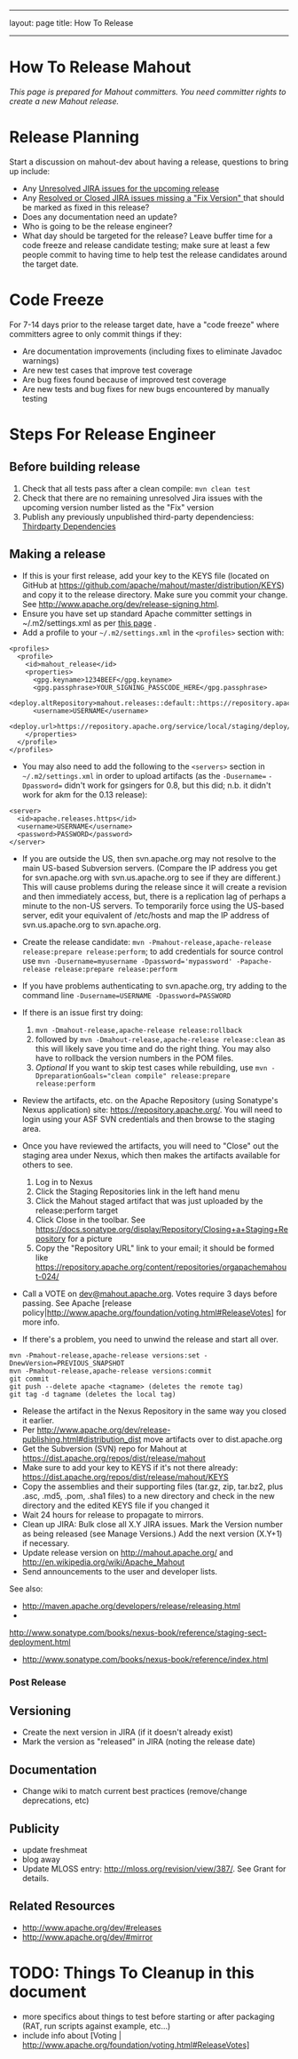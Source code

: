 <!--
 Licensed to the Apache Software Foundation (ASF) under one or more
 contributor license agreements.  See the NOTICE file distributed with
 this work for additional information regarding copyright ownership.
 The ASF licenses this file to You under the Apache License, Version 2.0
 (the "License"); you may not use this file except in compliance with
 the License.  You may obtain a copy of the License at

     http://www.apache.org/licenses/LICENSE-2.0

 Unless required by applicable law or agreed to in writing, software
 distributed under the License is distributed on an "AS IS" BASIS,
 WITHOUT WARRANTIES OR CONDITIONS OF ANY KIND, either express or implied.
 See the License for the specific language governing permissions and
 limitations under the License.
-->
---
layout: page
title: How To Release

    
---

# How To Release Mahout


*This page is prepared for Mahout committers. You need committer rights to
create a new Mahout release.*

<a name="HowToRelease-ReleasePlanning"></a>
# Release Planning

Start a discussion on mahout-dev about having a release, questions to bring
up include:

 * Any [Unresolved JIRA issues for the upcoming release ](-https://issues.apache.org/jira/secure/issuenavigator!executeadvanced.jspa?jqlquery=project+%3d+mahout+and+resolution+%3d+unresolved+and+fixversion+%3d+%220.6%22&runquery=true&clear=true.html)
 * Any [Resolved or Closed JIRA issues missing a "Fix Version" ](-https://issues.apache.org/jira/secure/issuenavigator!executeadvanced.jspa?jqlquery=project+%3d+mahout+and+%28status+%3d+resolved+or+status+%3d+closed%29+and+fixversion+is+null+and+resolution+%3d+fixed&runquery=true&clear=true.html)
 that should be marked as fixed in this release?
 * Does any documentation need an update?
 * Who is going to be the release engineer?
 * What day should be targeted for the release? Leave buffer time for a code freeze and release candidate testing; make sure at least a few people commit to having time to help test the release candidates around the target date.


<a name="HowToRelease-CodeFreeze"></a>
# Code Freeze

For 7-14 days prior to the release target date, have a "code freeze" where
committers agree to only commit things if they:

 * Are documentation improvements (including fixes to eliminate Javadoc
warnings)
 * Are new test cases that improve test coverage
 * Are bug fixes found because of improved test coverage
 * Are new tests and bug fixes for new bugs encountered by manually testing

<a name="HowToRelease-StepsForReleaseEngineer"></a>
# Steps For Release Engineer

<a name="HowToRelease-Beforebuildingrelease"></a>
## Before building release
1. Check that all tests pass after a clean compile: `mvn clean test`
1. Check that there are no remaining unresolved Jira issues with the upcoming version number listed as the "Fix" version
1. Publish any previously unpublished third-party dependenciess: [Thirdparty Dependencies](thirdparty-dependencies.html)

<a name="HowToRelease-Makingarelease"></a>
## Making a release
* If this is your first release, add your key to the KEYS file (located on GitHub at https://github.com/apache/mahout/master/distribution/KEYS) and copy it to the release directory.  Make sure you commit your change.  See http://www.apache.org/dev/release-signing.html.
* Ensure you have set up standard Apache committer settings in
 ~/.m2/settings.xml as per [this page](http://maven.apache.org/developers/committer-settings.html)
.
* Add a profile to your `~/.m2/settings.xml` in the `<profiles>` section with:

```
<profiles>
  <profile>
    <id>mahout_release</id>
    <properties>
      <gpg.keyname>1234BEEF</gpg.keyname>
      <gpg.passphrase>YOUR_SIGNING_PASSCODE_HERE</gpg.passphrase>
      <deploy.altRepository>mahout.releases::default::https://repository.apache.org/service/local/staging/deploy/maven2/</deploy.altRepository>
      <username>USERNAME</username>
      <deploy.url>https://repository.apache.org/service/local/staging/deploy/maven2/</deploy.url>
    </properties>
  </profile>
</profiles>
```

* You may also need to add the following to the `<servers>` section in `~/.m2/settings.xml` in order to upload artifacts (as the `-Dusername=` `-Dpassword=` didn't work for gsingers for 0.8, but this did; n.b. it didn't work for akm for the 0.13 release):

```
<server>
  <id>apache.releases.https</id>
  <username>USERNAME</username>
  <password>PASSWORD</password>
</server>
```


* If you are outside the US, then svn.apache.org may not resolve to the main US-based Subversion servers. (Compare the IP address you get for svn.apache.org with svn.us.apache.org to see if they are different.) This will cause problems during the release since it will create a revision and then immediately access, but, there is a replication lag of perhaps a minute to the non-US servers. To temporarily force using the US-based server, edit your equivalent of /etc/hosts and map the IP address of svn.us.apache.org to svn.apache.org.
* Create the release candidate: `mvn -Pmahout-release,apache-release release:prepare release:perform`; to add credentials for source control use `mvn -Dusername=myusername -Dpassword='mypassword' -Papache-release release:prepare release:perform`

* If you have problems authenticating to svn.apache.org, try adding to the command line `-Dusername=USERNAME -Dpassword=PASSWORD`
* If there is an issue first try doing: 
  1. `mvn -Dmahout-release,apache-release release:rollback` 
  1. followed by `mvn -Dmahout-release,apache-release release:clean` as this will likely save you time and do the right thing. You may also have to rollback the version numbers in the POM files. 
  1. _Optional_ If you want to skip test cases while rebuilding, use `mvn -DpreparationGoals="clean compile" release:prepare release:perform`
* Review the artifacts, etc. on the Apache Repository (using Sonatype's Nexus application) site: https://repository.apache.org/. You will need to login using your ASF SVN credentials and then browse to the staging area.
* Once you have reviewed the artifacts, you will need to "Close" out
the staging area under Nexus, which then makes the artifacts available for
others to see.
  1. Log in to Nexus
  1. Click the Staging Repositories link in the left hand menu
  1. Click the Mahout staged artifact that was just uploaded by the
release:perform target
  1. Click Close in the toolbar. See https://docs.sonatype.org/display/Repository/Closing+a+Staging+Repository for a picture
  1. Copy the "Repository URL" link to your email; it should be formed like https://repository.apache.org/content/repositories/orgapachemahout-024/
* Call a VOTE on dev@mahout.apache.org.  Votes require 3 days before passing.  See Apache [release policy|http://www.apache.org/foundation/voting.html#ReleaseVotes] for more info.
* If there's a problem, you need to unwind the release and start all over.

```
mvn -Pmahout-release,apache-release versions:set -DnewVersion=PREVIOUS_SNAPSHOT
mvn -Pmahout-release,apache-release versions:commit
git commit 
git push --delete apache <tagname> (deletes the remote tag)
git tag -d tagname (deletes the local tag)
```

* Release the artifact in the Nexus Repository in the same way you closed it earlier.
* Per http://www.apache.org/dev/release-publishing.html#distribution_dist move artifacts over to dist.apache.org
* Get the Subversion (SVN) repo for Mahout at https://dist.apache.org/repos/dist/release/mahout
* Make sure to add your key to KEYS if it's not there already: https://dist.apache.org/repos/dist/release/mahout/KEYS
* Copy the assemblies and their supporting files (tar.gz, zip, tar.bz2, plus .asc, .md5, .pom, .sha1 files) to a new directory and check in the new directory and the edited KEYS file if you changed it
* Wait 24 hours for release to propagate to mirrors.
* Clean up JIRA: Bulk close all X.Y JIRA issues.  Mark the Version
number as being released (see Manage Versions.)  Add the next version
(X.Y+1) if necessary.
* Update release version on http://mahout.apache.org/ and
http://en.wikipedia.org/wiki/Apache_Mahout
* Send announcements to the user and developer lists.


See also:

* http://maven.apache.org/developers/release/releasing.html
*
http://www.sonatype.com/books/nexus-book/reference/staging-sect-deployment.html
* http://www.sonatype.com/books/nexus-book/reference/index.html


### Post Release
## Versioning
* Create the next version in JIRA (if it doesn't already exist)
* Mark the version as "released" in JIRA (noting the release date)

## Documentation
* Change wiki to match current best practices (remove/change deprecations,
etc)

## Publicity
* update freshmeat
* blog away
* Update MLOSS entry: http://mloss.org/revision/view/387/.  See Grant for
details.

## Related Resources

* http://www.apache.org/dev/#releases
* http://www.apache.org/dev/#mirror

# TODO: Things To Cleanup in this document

* more specifics about things to test before starting or after packaging
(RAT, run scripts against example, etc...)
* include info about [Voting | http://www.apache.org/foundation/voting.html#ReleaseVotes]
